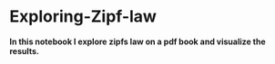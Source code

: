 # Exploring-Zipf-law

**In this notebook I explore zipfs law on a pdf book and visualize the results.**
